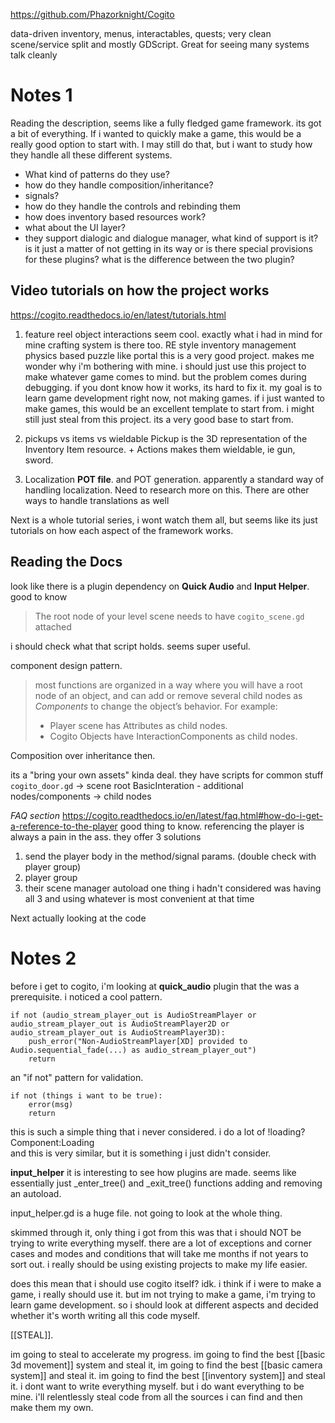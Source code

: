 https://github.com/Phazorknight/Cogito

data-driven inventory, menus, interactables, quests; very clean scene/service split and mostly GDScript. Great for seeing many systems talk cleanly

# Notes 1
Reading the description, seems like a fully fledged game framework. its got a bit of everything. If i wanted to quickly make a game, this would be a really good option to start with. I may still do that, but i want to study how they handle all these different systems. 
- What kind of patterns do they use?
- how do they handle composition/inheritance?
- signals?
- how do they handle the controls and rebinding them
- how does inventory based resources work?
- what about the UI layer?
- they support dialogic and dialogue manager, what kind of support is it? is it just a matter of not getting in its way or is there special provisions for these plugins? what is the difference between the two plugin?

## Video tutorials on how the project works
https://cogito.readthedocs.io/en/latest/tutorials.html

1. feature reel
object interactions seem cool. exactly what i had in mind for mine
crafting system is there too. 
RE style inventory management
physics based puzzle like portal
this is a very good project. makes me wonder why i'm bothering with mine. i should just use this project to make whatever game comes to mind. 
but the problem comes during debugging. if you dont know how it works, its hard to fix it. 
my goal is to learn game development right now, not making games. if i just wanted to make games, this would be an excellent template to start from. i might still just steal from this project. its a very good base to start from. 

2. pickups vs items vs wieldable
Pickup is the 3D representation of the Inventory Item resource. + Actions makes them wieldable, ie gun, sword.

3. Localization
**POT file**. and POT generation. apparently a standard way of handling localization. Need to research more on this. 
There are other ways to handle translations as well

Next is a whole tutorial series, i wont watch them all, but seems like its just tutorials on how each aspect of the framework works. 

## Reading the Docs
look like there is a plugin dependency on **Quick Audio** and **Input Helper**. good to know

> The root node of your level scene needs to have `cogito_scene.gd` attached

i should check what that script holds. seems super useful.

component design pattern. 
>most functions are organized in a way where you will have a root node of an object, and can add or remove several child nodes as _Components_ to change the object’s behavior. For example:
>- Player scene has Attributes as child nodes.
>- Cogito Objects have InteractionComponents as child nodes.

Composition over inheritance then. 

its a "bring your own assets" kinda deal. they have scripts for common stuff 
`cogito_door.gd` -> scene root
BasicInteration - additional nodes/components -> child nodes


*FAQ section*
https://cogito.readthedocs.io/en/latest/faq.html#how-do-i-get-a-reference-to-the-player
good thing to know. referencing the player is always a pain in the ass. they offer 3 solutions
1. send the player body in the method/signal params. (double check with player group)
2. player group
3. their scene manager autoload
one thing i hadn't considered was having all 3 and using whatever is most convenient at that time 


Next actually looking at the code
# Notes 2
before i get to cogito, i'm looking at **quick_audio** plugin that the was a prerequisite. i noticed a cool pattern. 

```gdscript
if not (audio_stream_player_out is AudioStreamPlayer or audio_stream_player_out is AudioStreamPlayer2D or audio_stream_player_out is AudioStreamPlayer3D):
	push_error("Non-AudioStreamPlayer[XD] provided to Audio.sequential_fade(...) as audio_stream_player_out")
	return

```

an "if not" pattern for validation. 
```psuedo
if not (things i want to be true):
	error(msg)
	return
```

this is such a simple thing that i never considered. i do a lot of 
!loading?Component:Loading  
and this is very similar, but it is something i just didn't consider. 

**input_helper**
it is interesting to see how plugins are made. seems like essentially just \_enter_tree() and \_exit_tree() functions adding and removing an autoload. 

input_helper.gd is a huge file. not going to look at the whole thing. 

skimmed through it, only thing i got from this was that i should NOT be trying to write everything myself. there are a lot of exceptions and corner cases and modes and conditions that will take me months if not years to sort out. i really should be using existing projects to make my life easier. 

does this mean that i should use cogito itself? idk. i think if i were to make a game, i really should use it. but im not trying to make a game, i'm trying to learn game development. so i should look at different aspects and decided whether it's worth writing all this code myself. 

[[STEAL]]. 

im going to steal to accelerate my progress. im going to find the best [[basic 3d movement]] system and steal it, im going to find the best [[basic camera system]] and steal it. im going to find the best [[inventory system]] and steal it. i dont want to write everything myself. but i do want everything to be mine. i'll relentlessly steal code from all the sources i can find and then make them my own. 